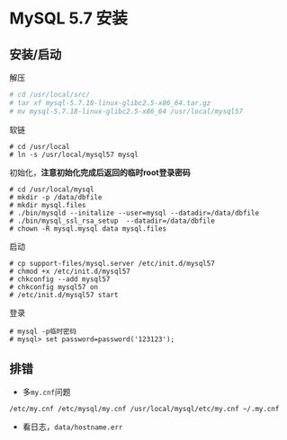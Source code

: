 
# MySQL 5.7 安装

## 安装/启动
解压
```bash
# cd /usr/local/src/
# tar xf mysql-5.7.18-linux-glibc2.5-x86_64.tar.gz
# mv mysql-5.7.18-linux-glibc2.5-x86_64 /usr/local/mysql57
```

软链
```
# cd /usr/local
# ln -s /usr/local/mysql57 mysql
```

初始化，**注意初始化完成后返回的临时root登录密码**
```
# cd /usr/local/mysql
# mkdir -p /data/dbfile 
# mkdir mysql.files
# ./bin/mysqld --initalize --user=mysql --datadir=/data/dbfile
# ./bin/mysql_ssl_rsa_setup  --datadir=/data/dbfile
# chown -R mysql.mysql data mysql.files
```

启动
```
# cp support-files/mysql.server /etc/init.d/mysql57
# chmod +x /etc/init.d/mysql57
# chkconfig --add mysql57
# chkconfig mysql57 on
# /etc/init.d/mysql57 start
```

登录
```
# mysql -p临时密码
# mysql> set password=password('123123');
```


## 排错
* 多`my.cnf`问题 
 
 `/etc/my.cnf /etc/mysql/my.cnf /usr/local/mysql/etc/my.cnf ~/.my.cnf`

* 看日志，`data/hostname.err`